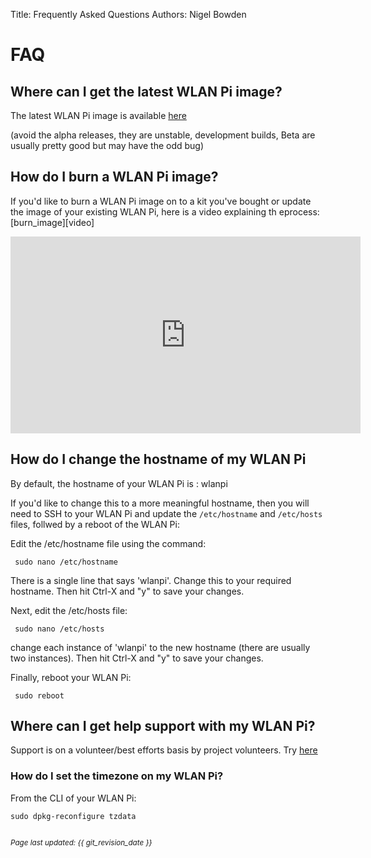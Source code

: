 Title: Frequently Asked Questions
Authors: Nigel Bowden

# FAQ

## Where can I get the latest WLAN Pi image?

The latest WLAN Pi image is available [here][wlanpi_releases]

(avoid the alpha releases, they are unstable, development builds, Beta are usually pretty good but may have the odd bug)

## How do I burn a WLAN Pi image?

If you'd like to burn a WLAN Pi image on to a kit you've bought or update the image of your existing WLAN Pi, here is a video explaining th eprocess: [burn_image][video]

<iframe width="560" height="315" src="https://www.youtube.com/embed/sD4WlNyyWDs" frameborder="0" allow="accelerometer; autoplay; encrypted-media; gyroscope; picture-in-picture" allowfullscreen></iframe>

## How do I change the hostname of my WLAN Pi

By default, the hostname of your WLAN Pi is : wlanpi

If you'd like to change this to a more meaningful hostname, then you will need to SSH to your WLAN Pi and update the ```/etc/hostname``` and ```/etc/hosts``` files, follwed by a reboot of the WLAN Pi:

Edit the /etc/hostname file using the command:

```
 sudo nano /etc/hostname
 ```

There is a single line that says 'wlanpi'. Change this to your required hostname. Then hit Ctrl-X  and "y" to save your changes.

Next, edit the /etc/hosts file:

```
 sudo nano /etc/hosts
```
change each instance of 'wlanpi' to the new hostname (there are usually two instances). Then hit Ctrl-X  and "y" to save your changes.

Finally, reboot your WLAN Pi:

```
 sudo reboot
```

## Where can I get help support with my WLAN Pi?

Support is on a volunteer/best efforts basis by project volunteers. Try [here][support]

### How do I set the timezone on my WLAN Pi?

From the CLI of your WLAN Pi:

```
sudo dpkg-reconfigure tzdata
```

<!-- Link list -->
[support]: support.md
[wlanpi_releases]: https://github.com/WLAN-Pi/wlanpi/releases
[burn_image]: https://youtu.be/sD4WlNyyWDs

<small><br><i>Page last updated: {{ git_revision_date }} </i></small>